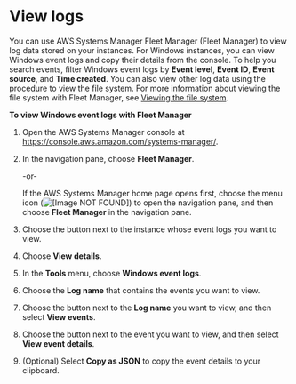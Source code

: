 # View logs<a name="fleet-logs"></a>

You can use AWS Systems Manager Fleet Manager \(Fleet Manager\) to view log data stored on your instances\. For Windows instances, you can view Windows event logs and copy their details from the console\. To help you search events, filter Windows event logs by **Event level**, **Event ID**, **Event source**, and **Time created**\. You can also view other log data using the procedure to view the file system\. For more information about viewing the file system with Fleet Manager, see [Viewing the file system](fleet-file-management.md)\.

**To view Windows event logs with Fleet Manager**

1. Open the AWS Systems Manager console at [https://console\.aws\.amazon\.com/systems\-manager/](https://console.aws.amazon.com/systems-manager/)\.

1. In the navigation pane, choose **Fleet Manager**\.

   \-or\-

   If the AWS Systems Manager home page opens first, choose the menu icon \(![\[Image NOT FOUND\]](http://docs.aws.amazon.com/systems-manager/latest/userguide/images/menu-icon-small.png)\) to open the navigation pane, and then choose **Fleet Manager** in the navigation pane\.

1. Choose the button next to the instance whose event logs you want to view\.

1. Choose **View details**\.

1. In the **Tools** menu, choose **Windows event logs**\.

1. Choose the **Log name** that contains the events you want to view\.

1. Choose the button next to the **Log name** you want to view, and then select **View events**\.

1. Choose the button next to the event you want to view, and then select **View event details**\.

1. \(Optional\) Select **Copy as JSON** to copy the event details to your clipboard\.